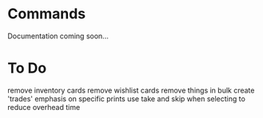# Commands
Documentation coming soon...

# To Do
remove inventory cards
remove wishlist cards
remove things in bulk
create 'trades'
emphasis on specific prints
use take and skip when selecting to reduce overhead time